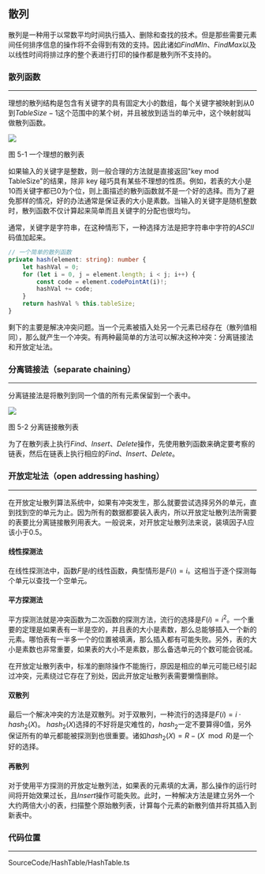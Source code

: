 <!-- @format -->

## 散列

散列是一种用于以常数平均时间执行插入、删除和查找的技术。但是那些需要元素间任何排序信息的操作将不会得到有效的支持。因此诸如$FindMIn$、$FindMax$以及以线性时间将排过序的整个表进行打印的操作都是散列所不支持的。

### 散列函数

---

理想的散列结构是包含有关键字的具有固定大小的数组，每个关键字被映射到从$0$到$TableSize-1$这个范围中的某个树，并且被放到适当的单元中，这个映射就叫做散列函数。

<image src="../../Assets/Images/ch5/hash_table.png" />

图 5-1 一个理想的散列表

如果输入的关键字是整数，则一般合理的方法就是直接返回"key mod TableSize"的结果，除非 key 碰巧具有某些不理想的性质。例如，若表的大小是$10$而关键字都已$0$为个位，则上面描述的散列函数就不是一个好的选择。而为了避免那样的情况，好的办法通常是保证表的大小是素数。当输入的关键字是随机整数时，散列函数不仅计算起来简单而且关键字的分配也很均匀。

通常，关键字是字符串，在这种情形下，一种选择方法是把字符串中字符的$ASCII$码值加起来。

```typescript
// 一个简单的散列函数
private hash(element: string): number {
    let hashVal = 0;
    for (let i = 0, j = element.length; i < j; i++) {
        const code = element.codePointAt(i)!;
        hashVal += code;
    }
    return hashVal % this.tableSize;
}
```

剩下的主要是解决冲突问题。当一个元素被插入处另一个元素已经存在（散列值相同），那么就产生一个冲突。有两种最简单的方法可以解决这种冲突：分离链接法和开放定址法。

### 分离链接法（separate chaining）

---

分离链接法是将散列到同一个值的所有元素保留到一个表中。

<image src="../../Assets/Images/ch5/separate_chaining_hash_table.png" />

图 5-2 分离链接散列表

为了在散列表上执行$Find$、$Insert$、$Delete$操作，先使用散列函数来确定要考察的链表，然后在链表上执行相应的$Find$、$Insert$、$Delete$。

### 开放定址法（open addressing hashing）

---

在开放定址散列算法系统中，如果有冲突发生，那么就要尝试选择另外的单元，直到找到空的单元为止。因为所有的数据都要装入表内，所以开放定址散列法所需要的表要比分离链接散列用表大。一般说来，对开放定址散列法来说，装填因子$\lambda$应该小于$0.5$。

#### 线性探测法

在线性探测法中，函数$F$是$i$的线性函数，典型情形是$F(i)=i$。这相当于逐个探测每个单元以查找一个空单元。

#### 平方探测法

平方探测法就是冲突函数为二次函数的探测方法，流行的选择是$F(i)=i^2$。一个重要的定理是如果表有一半是空的，并且表的大小是素数，那么总能够插入一个新的元素。哪怕表有一半多一个的位置被填满，那么插入都有可能失败。另外，表的大小是素数也非常重要，如果表的大小不是素数，那么备选单元的个数可能会锐减。

在开放定址散列表中，标准的删除操作不能施行，原因是相应的单元可能已经引起过冲突，元素绕过它存在了别处，因此开放定址散列表需要懒惰删除。

#### 双散列

最后一个解决冲突的方法是双散列。对于双散列，一种流行的选择是$F(i)=i \cdot hash_2(X)$。 $hash_2(X)$选择的不好将是灾难性的，$hash_2$一定不要算得$0$值，另外保证所有的单元都能被探测到也很重要。诸如$hash_2(X)=R-(X \mod R)$是一个好的选择。

#### 再散列

对于使用平方探测的开放定址散列法，如果表的元素填的太满，那么操作的运行时间将开始效果过长，且$Insert$操作可能失败。此时，一种解决方法是建立另外一个大约两倍大小的表，扫描整个原始散列表，计算每个元素的新散列值并将其插入到新表中。

### 代码位置

---

SourceCode/HashTable/HashTable.ts
